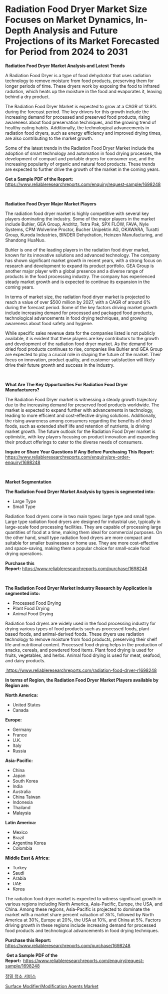 <p><h1>Radiation Food Dryer Market Size Focuses on Market Dynamics, In-Depth Analysis and Future Projections of its Market Forecasted for Period from 2024 to 2031</h1></p><p><strong>Radiation Food Dryer Market Analysis and Latest Trends</strong></p>
<p><p>A Radiation Food Dryer is a type of food dehydrator that uses radiation technology to remove moisture from food products, preserving them for longer periods of time. These dryers work by exposing the food to infrared radiation, which heats up the moisture in the food and evaporates it, leaving behind a dry product.</p><p>The Radiation Food Dryer Market is expected to grow at a CAGR of 13.9% during the forecast period. The key drivers for this growth include the increasing demand for processed and preserved food products, rising awareness about food preservation techniques, and the growing trend of healthy eating habits. Additionally, the technological advancements in radiation food dryers, such as energy efficiency and improved drying times, are also contributing to the market growth.</p><p>Some of the latest trends in the Radiation Food Dryer Market include the adoption of smart technology and automation in food drying processes, the development of compact and portable dryers for consumer use, and the increasing popularity of organic and natural food products. These trends are expected to further drive the growth of the market in the coming years.</p></p>
<p><strong>Get a Sample PDF of the Report:&nbsp;</strong> <a href="https://www.reliableresearchreports.com/enquiry/request-sample/1698248">https://www.reliableresearchreports.com/enquiry/request-sample/1698248</a></p>
<p>&nbsp;</p>
<p><strong>Radiation Food Dryer Major Market Players</strong></p>
<p><p>The radiation food dryer market is highly competitive with several key players dominating the industry. Some of the major players in the market include Buhler, GEA Group, Andritz, Tetra Pak, SPX FLOW, FAVA, Nyle Systems, CPM Wolverine Proctor, Bucher Unipektin AG, OKAWARA, Turatti Group, Kuroda Industries, BINDER Dehydration, Heinzen Manufacturing, and Shandong HuaNuo.</p><p>Buhler is one of the leading players in the radiation food dryer market, known for its innovative solutions and advanced technology. The company has shown significant market growth in recent years, with a strong focus on research and development to expand its product portfolio. GEA Group is another major player with a global presence and a diverse range of products in the food processing industry. The company has experienced steady market growth and is expected to continue its expansion in the coming years.</p><p>In terms of market size, the radiation food dryer market is projected to reach a value of over $500 million by 2027, with a CAGR of around 6% during the forecast period. Some of the key factors driving market growth include increasing demand for processed and packaged food products, technological advancements in food drying techniques, and growing awareness about food safety and hygiene.</p><p>While specific sales revenue data for the companies listed is not publicly available, it is evident that these players are key contributors to the growth and development of the radiation food dryer market. As the demand for dried food products continues to rise, companies like Buhler and GEA Group are expected to play a crucial role in shaping the future of the market. Their focus on innovation, product quality, and customer satisfaction will likely drive their future growth and success in the industry.</p></p>
<p>&nbsp;</p>
<p><strong>What Are The Key Opportunities For Radiation Food Dryer Manufacturers?</strong></p>
<p><p>The Radiation Food Dryer market is witnessing a steady growth trajectory due to the increasing demand for preserved food products worldwide. The market is expected to expand further with advancements in technology, leading to more efficient and cost-effective drying solutions. Additionally, the rising awareness among consumers regarding the benefits of dried foods, such as extended shelf life and retention of nutrients, is driving market growth. The future outlook for the Radiation Food Dryer market is optimistic, with key players focusing on product innovation and expanding their product offerings to cater to the diverse needs of consumers.</p></p>
<p><strong>Inquire or Share Your Questions If Any Before Purchasing This Report:</strong> <a href="https://www.reliableresearchreports.com/enquiry/pre-order-enquiry/1698248">https://www.reliableresearchreports.com/enquiry/pre-order-enquiry/1698248</a></p>
<p>&nbsp;</p>
<p><strong>Market Segmentation</strong></p>
<p><strong>The Radiation Food Dryer Market Analysis by types is segmented into:</strong></p>
<p><ul><li>Large Type</li><li>Small Type</li></ul></p>
<p><p>Radiation food dryers come in two main types: large type and small type. Large type radiation food dryers are designed for industrial use, typically in large-scale food processing facilities. They are capable of processing large quantities of food at a time, making them ideal for commercial purposes. On the other hand, small type radiation food dryers are more compact and suitable for smaller businesses or home use. They are more cost-effective and space-saving, making them a popular choice for small-scale food drying operations.</p></p>
<p><strong>Purchase this Report:&nbsp;</strong><a href="https://www.reliableresearchreports.com/purchase/1698248">https://www.reliableresearchreports.com/purchase/1698248</a></p>
<p>&nbsp;</p>
<p><strong>The Radiation Food Dryer Market Industry Research by Application is segmented into:</strong></p>
<p><ul><li>Processed Food Drying</li><li>Plant Food Drying</li><li>Animal Food Drying</li></ul></p>
<p><p>Radiation food dryers are widely used in the food processing industry for drying various types of food products such as processed foods, plant-based foods, and animal-derived foods. These dryers use radiation technology to remove moisture from food products, preserving their shelf life and nutritional content. Processed food drying helps in the production of snacks, cereals, and powdered food items. Plant food drying is used for fruits, vegetables, and herbs. Animal food drying is used for meat, seafood, and dairy products.</p></p>
<p><a href="https://www.reliableresearchreports.com/radiation-food-dryer-r1698248">&nbsp;https://www.reliableresearchreports.com/radiation-food-dryer-r1698248</a></p>
<p><strong>In terms of Region, the Radiation Food Dryer Market Players available by Region are:</strong></p>
<p>
    <p> <strong> North America: </strong>
        <ul>
            <li>United States</li>
            <li>Canada</li>
        </ul>
        </p> 
    <p> <strong> Europe: </strong>
        <ul>
            <li>Germany</li>
            <li>France</li>
            <li>U.K.</li>
            <li>Italy</li>
            <li>Russia</li>
        </ul>
        </p> 
    <p> <strong> Asia-Pacific: </strong>
        <ul>
            <li>China</li>
            <li>Japan</li>
            <li>South Korea</li>
            <li>India</li>
            <li>Australia</li>
            <li>China Taiwan</li>
            <li>Indonesia</li>
            <li>Thailand</li>
            <li>Malaysia</li>
        </ul>
        </p> 
    <p> <strong> Latin America: </strong>
        <ul>
            <li>Mexico</li>
            <li>Brazil</li>
            <li>Argentina Korea</li>
            <li>Colombia</li>
        </ul>
        </p> 
    <p> <strong> Middle East & Africa: </strong>
        <ul>
            <li>Turkey</li>
            <li>Saudi</li>
            <li>Arabia</li>
            <li>UAE</li>
            <li>Korea</li>
        </ul>
    </p>
    </p>
<p><p>The radiation food dryer market is expected to witness significant growth in various regions including North America, Asia-Pacific, Europe, the USA, and China. Among these regions, Asia-Pacific is projected to dominate the market with a market share percent valuation of 35%, followed by North America at 30%, Europe at 20%, the USA at 10%, and China at 5%. Factors driving growth in these regions include increasing demand for processed food products and technological advancements in food drying techniques.</p></p>
<p><strong>Purchase this Report: </strong><a href="https://www.reliableresearchreports.com/purchase/1698248">https://www.reliableresearchreports.com/purchase/1698248</a></p>
<p>&nbsp;<strong>Get a Sample PDF of the Report:&nbsp;&nbsp;</strong><a href="https://www.reliableresearchreports.com/enquiry/request-sample/1698248">https://www.reliableresearchreports.com/enquiry/request-sample/1698248</a></p>
<p><strong></strong></p>
<p><p><a href="https://github.com/amuji413411/Market-Research-Report-List-1/blob/main/2820218183198.md">정밀 청소 서비스</a></p><p><a href="https://github.com/MaraKoelpin2023/Market-Research-Report-List-2/blob/main/surface-modifiermodification-agents-market.md">Surface Modifier/Modification Agents Market</a></p></p>
